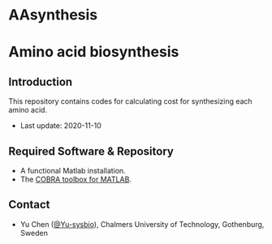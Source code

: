 # AAsynthesis
Amino acid biosynthesis
===============

Introduction
------------

This repository contains codes for calculating cost for synthesizing each amino acid.

* Last update: 2020-11-10


Required Software & Repository
------------

* A functional Matlab installation.
* The [COBRA toolbox for MATLAB](https://github.com/opencobra/cobratoolbox).


Contact
-------------------------------

* Yu Chen ([@Yu-sysbio](https://github.com/Yu-sysbio)), Chalmers University of Technology, Gothenburg, Sweden

